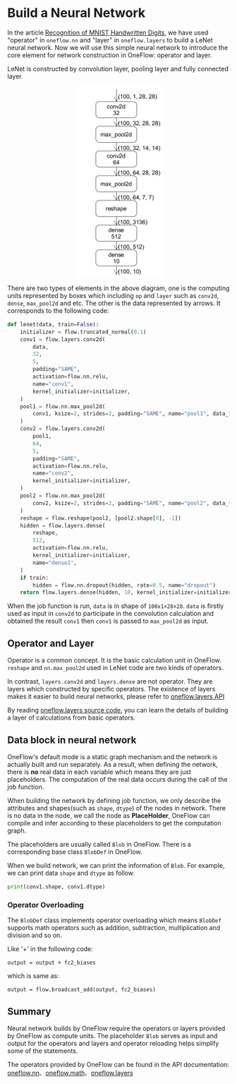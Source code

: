 # Build a Neural Network

In the article [Recognition of MNIST Handwritten Digits](../quick_start/lenet_mnist.md), we have used "operator" in `oneflow.nn` and "layer" in `oneflow.layers` to build a LeNet neural network. Now we will use this simple neural network to introduce the core element for network construction in OneFlow: operator and layer.

LeNet is constructed by convolution layer, pooling layer and fully connected layer. 

<div align="center">
<img src="imgs/lenet.png" align='center'/>
</div>

There are two types of elements in the above diagram, one is the computing units represented by boxes which including `op` and `layer` such as `conv2d`, `dense`, `max_pool2d` and etc. The other is the data represented by arrows. It corresponds to the following code:

```python
def lenet(data, train=False):
    initializer = flow.truncated_normal(0.1)
    conv1 = flow.layers.conv2d(
        data,
        32,
        5,
        padding="SAME",
        activation=flow.nn.relu,
        name="conv1",
        kernel_initializer=initializer,
    )
    pool1 = flow.nn.max_pool2d(
        conv1, ksize=2, strides=2, padding="SAME", name="pool1", data_format="NCHW"
    )
    conv2 = flow.layers.conv2d(
        pool1,
        64,
        5,
        padding="SAME",
        activation=flow.nn.relu,
        name="conv2",
        kernel_initializer=initializer,
    )
    pool2 = flow.nn.max_pool2d(
        conv2, ksize=2, strides=2, padding="SAME", name="pool2", data_format="NCHW"
    )
    reshape = flow.reshape(pool2, [pool2.shape[0], -1])
    hidden = flow.layers.dense(
        reshape,
        512,
        activation=flow.nn.relu,
        kernel_initializer=initializer,
        name="dense1",
    )
    if train:
        hidden = flow.nn.dropout(hidden, rate=0.5, name="dropout")
    return flow.layers.dense(hidden, 10, kernel_initializer=initializer, name="dense2")
```
When the job function is run, `data` is in shape of `100x1×28×28`. `data` is firstly used as input in `conv2d` to participate in the convolution calculation and obtained the result `conv1` then `conv1` is passed to `max_pool2d` as input.

## Operator and Layer
Operator is a common concept. It is the basic calculation unit in OneFlow. `reshape` and `nn.max_pool2d` used in LeNet code are two kinds of operators.

In contrast, `layers.conv2d` and `layers.dense` are not operator. They are layers which constructed by specific operators. The existence of layers makes it easier to build neural networks, please refer to [oneflow.layers API](https://oneflow.readthedocs.io/en/master/layers.html) 

By reading [oneflow.layers source code](https://github.com/Oneflow-Inc/oneflow/blob/master/oneflow/python/ops/layers.py), you can learn the details of building a layer of calculations from basic operators.

## Data block in neural network
OneFlow's default mode is a static graph mechanism and the network is actually built and run separately. As a result, when defining the network, there is **no** real data in each variable which means they are just placeholders. The computation of the real data occurs during the call of the job function.

When building the network by defining job function, we only describe the attributes and shapes(such as `shape`, `dtype`) of the nodes in network. There is no data in the node, we call the node as **PlaceHolder**, OneFlow can compile and infer according to these placeholders to get the computation graph. 

The placeholders are usually called `Blob` in OneFlow. There is a corresponding base class `BlobDef` in OneFlow.

When we build network, we can print the information of `Blob`. For example, we can print data `shape` and `dtype` as follow.
```python
print(conv1.shape, conv1.dtype)
```

### Operator Overloading
The `BlobDef` class implements operator overloading which means `BlobDef` supports math operators such as addition, subtraction, multiplication and division and so on.

Like '+' in the following code:

```
output = output + fc2_biases
```
which is same as:
```
output = flow.broadcast_add(output, fc2_biases)
```

## Summary
Neural network builds by OneFlow require the operators or layers provided by OneFlow as compute units. The placeholder `Blob` serves as input and output for the operators and layers and operator reloading helps simplify some of the statements.

The operators provided by OneFlow can be found in the API documentation: [oneflow.nn](https://oneflow.readthedocs.io/en/master/nn.html)、[oneflow.math](https://oneflow.readthedocs.io/en/master/math.html)、[oneflow.layers](https://oneflow.readthedocs.io/en/master/layers.html) 
